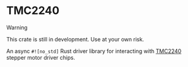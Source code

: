 # TMC2240

> [!WARNING]
> This crate is still in development. Use at your own risk.

An async `#![no_std]` Rust driver library for interacting with [TMC2240](https://www.analog.com/en/products/tmc2240.html) stepper motor driver chips.
